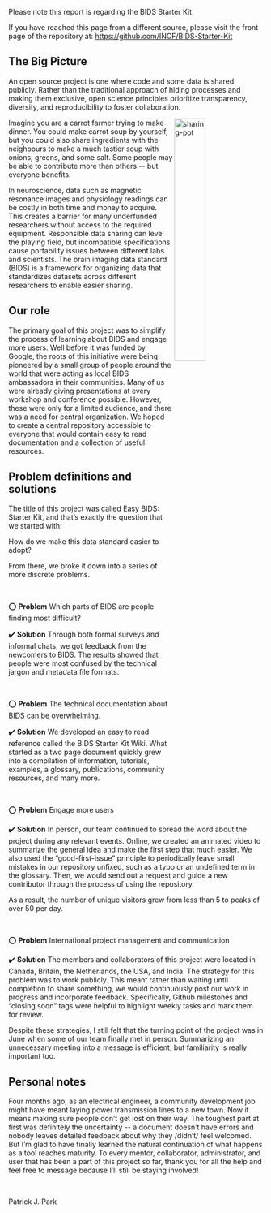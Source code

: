 Please note this report is regarding the BIDS Starter Kit. 

If you have reached this page from a different source, please visit the front page of the repository at: https://github.com/INCF/BIDS-Starter-Kit

## The Big Picture

An open source project is one where code and some data is shared publicly. 
Rather than the traditional approach of hiding processes and making them exclusive, open science principles 
prioritize transparency, diversity, and reproducibility to foster collaboration. 

<img align="right" width="35%" src="https://i.imgur.com/zxmd6W5.jpg" alt="sharing-pot"/>

Imagine you are a carrot farmer trying to make dinner. You could make carrot soup by yourself, but you could also share ingredients 
with the neighbours to make a much tastier soup with onions, greens, and some salt. Some people may be able to contribute more than others -- but everyone benefits.



In neuroscience, data such as magnetic resonance images and physiology readings can be costly in both time and money to acquire. This creates a barrier for many underfunded researchers without access to the required equipment. Responsible data sharing can level the playing field, but incompatible specifications cause portability issues between different labs and scientists. The brain imaging data standard (BIDS) is a framework for organizing data that standardizes datasets across different researchers to enable easier sharing.

## Our role

The primary goal of this project was to simplify the process of learning about BIDS and engage more users. Well before it was funded by Google, the roots of this initiative were being pioneered by a small group of people around the world that were acting as local BIDS ambassadors in their communities. Many of us were already giving presentations at every workshop and conference possible. However, these were only for a limited audience, and there was a need for central organization. We hoped to create a central repository accessible to everyone that would contain easy to read documentation and a collection of useful resources. 


## Problem definitions and solutions

The title of this project was called Easy BIDS: Starter Kit, and that’s exactly the question that we started with: 

How do we make this data standard easier to adopt?

From there, we broke it down into a series of more discrete problems.

<br>

:o: **Problem** Which parts of BIDS are people finding most difficult?

:heavy_check_mark: **Solution** Through both formal surveys and informal chats, we got feedback from the newcomers to BIDS. The results showed that people were most confused by the technical jargon and metadata file formats.

<br>

:o: **Problem** The technical documentation about BIDS can be overwhelming.

:heavy_check_mark: **Solution** We developed an easy to read reference called the BIDS Starter Kit Wiki. What started as a two page document quickly grew into a compilation of information, tutorials, examples, a glossary, publications, community resources, and many more.

<br>

:o: **Problem** Engage more users

:heavy_check_mark: **Solution** In person, our team continued to spread the word about the project during any relevant events. Online, we created an animated video to summarize the general idea and make the first step that much easier. We also used the “good-first-issue” principle to periodically leave small mistakes in our repository unfixed, such as a typo or an undefined term in the glossary. Then, we would send out a request and guide a new contributor through the process of using the repository. 

As a result, the number of unique visitors grew from less than 5 to peaks of over 50 per day.

<br>

:o: **Problem** International project management and communication

:heavy_check_mark: **Solution** The members and collaborators of this project were located in Canada, Britain, the Netherlands, the USA, and India. The strategy for this problem was to work publicly. This meant rather than waiting until completion to share something, we would continuously post our work in progress and incorporate feedback. Specifically, Github milestones and “closing soon” tags were helpful to highlight weekly tasks and mark them for review. 

Despite these strategies, I still felt that the turning point of the project was in June when some of our team finally met in person. Summarizing an unnecessary meeting into a message is efficient, but familiarity is really important too.

## Personal notes

Four months ago, as an electrical engineer, a community development job might have meant laying power transmission lines to a new town. Now it means making sure people don’t get lost on their way. The toughest part at first was definitely the uncertainty -- a document doesn’t have errors and nobody leaves detailed feedback about why they /didn’t/ feel welcomed. But I’m glad to have finally learned the natural continuation of what happens as a tool reaches maturity. To every mentor, collaborator, administrator, and user that has been a part of this project so far, thank you for all the help and feel free to message because I’ll still be staying involved!

<br>

Patrick J. Park


